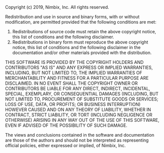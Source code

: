  Copyright (c) 2019, Nimbix, Inc.
 All rights reserved.

 Redistribution and use in source and binary forms, with or without
 modification, are permitted provided that the following conditions are met: 
 
 1. Redistributions of source code must retain the above copyright notice,
    this list of conditions and the following disclaimer. 
 2. Redistributions in binary form must reproduce the above copyright notice,
    this list of conditions and the following disclaimer in the documentation
    and/or other materials provided with the distribution. 
 
 THIS SOFTWARE IS PROVIDED BY THE COPYRIGHT HOLDERS AND CONTRIBUTORS "AS IS"
 AND ANY EXPRESS OR IMPLIED WARRANTIES, INCLUDING, BUT NOT LIMITED TO, THE 
 IMPLIED WARRANTIES OF MERCHANTABILITY AND FITNESS FOR A PARTICULAR PURPOSE 
 ARE DISCLAIMED. IN NO EVENT SHALL THE COPYRIGHT OWNER OR CONTRIBUTORS BE 
 LIABLE FOR ANY DIRECT, INDIRECT, INCIDENTAL, SPECIAL, EXEMPLARY, OR 
 CONSEQUENTIAL DAMAGES (INCLUDING, BUT NOT LIMITED TO, PROCUREMENT OF 
 SUBSTITUTE GOODS OR SERVICES; LOSS OF USE, DATA, OR PROFITS; OR BUSINESS 
 INTERRUPTION) HOWEVER CAUSED AND ON ANY THEORY OF LIABILITY, WHETHER IN 
 CONTRACT, STRICT LIABILITY, OR TORT (INCLUDING NEGLIGENCE OR OTHERWISE) 
 ARISING IN ANY WAY OUT OF THE USE OF THIS SOFTWARE, EVEN IF ADVISED OF THE 
 POSSIBILITY OF SUCH DAMAGE.

 The views and conclusions contained in the software and documentation are 
 those of the authors and should not be interpreted as representing official 
 policies, either expressed or implied, of Nimbix, Inc.


